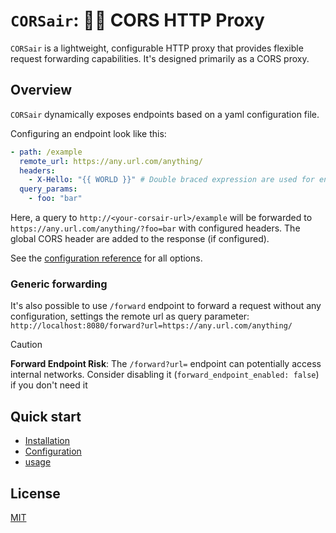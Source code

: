 # `CORSair`: 🏴‍☠️ CORS HTTP Proxy

`CORSair` is a lightweight, configurable HTTP proxy that provides flexible request forwarding capabilities. It's designed primarily as a CORS proxy.

## Overview

`CORSair` dynamically exposes endpoints based on a yaml configuration file.

Configuring an endpoint look like this:

```yaml
- path: /example
  remote_url: https://any.url.com/anything/
  headers:
    - X-Hello: "{{ WORLD }}" # Double braced expression are used for environment variable substitution.
  query_params:
    - foo: "bar"
```

Here, a query to `http://<your-corsair-url>/example` will be forwarded to `https://any.url.com/anything/?foo=bar` with configured headers. The global CORS header are added to the response (if configured).

See the [configuration reference](doc/configuration.md) for all options.

### Generic forwarding

It's also possible to use `/forward` endpoint to forward a request without any configuration, settings the remote url as query parameter: `http://localhost:8080/forward?url=https://any.url.com/anything/`

> [!CAUTION]
> **Forward Endpoint Risk**: The `/forward?url=` endpoint can potentially access internal networks. Consider disabling it (`forward_endpoint_enabled: false`) if you don't need it

## Quick start

- [Installation](doc/install.md)
- [Configuration](doc/configuration.md)
- [usage](doc/usage.md)

## License

[MIT](https://opensource.org/licenses/MIT)
